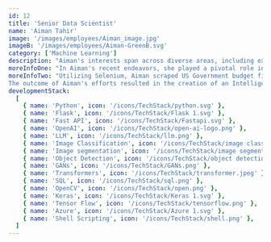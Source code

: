 ```yaml
---
id: 12
title: 'Senior Data Scientist'
name: 'Aiman Tahir'
image: '/images/employees/Aiman_image.jpg'
imageB: '/images/employees/Aiman-GreenB.svg'
category: ['Machine Learning']
description: "Aiman's interests span across diverse areas, including exploring new destinations, indulging in the art of baking, and immersing herself in the world of movies and series. She has achieved academic distinction in both her Master’s and Bachelor's programs, earning accolades such as a gold medal. As a woman thriving in the realm of STEM, Aiman takes pride in her role as a successful data scientist. Eager to stay abreast of advancements, she aspires to contribute to ongoing research and innovation within this domain."
moreInfoOne: "In Aiman's recent endeavors, she played a pivotal role in empowering companies to leverage the business analyst's position through technology. Aiman's role was multi-faceted, starting with specialized business analyst training to acquire domain expertise. She then established a flexible project pipeline using Agile methodologies for efficient project management."
moreInfoTwo: "Utilizing Selenium, Aiman scraped US Government budget files, ensuring access to critical data. The incorporation of an LLM (Language Model) allowed her to analyze past project files and budget documents of companies, extracting insights for future projects. Aiman also scraped and analyzed relevant content from documents and presentations available online to refine project proposal generation. Additionally, she developed a user-friendly dialogue interface using Fast API, facilitating interaction with the Language Model for insights into future projects.
The outcome of Aiman's efforts resulted in the creation of an Intelligent Business Analyst System, providing clients of GOVCON companies with valuable opportunities for growth and development."
developmentStack:
  [
    { name: 'Python', icon: '/icons/TechStack/python.svg' },
    { name: 'Flask', icon: '/icons/TechStack/Flask 1.svg' },
    { name: 'Fast API', icon: '/icons/TechStack/Fastapi.svg' },
    { name: 'OpenAI', icon: '/icons/TechStack/open-ai-logo.png' },
    { name: 'LLM', icon: '/icons/TechStack/llm.png' },
    { name: 'Image Classification', icon: '/icons/TechStack/image classification.png' },
    { name: 'Image segmentation', icon: '/icons/TechStack/image segmentation.png' },
    { name: 'Object Detection', icon: '/icons/TechStack/object detection.png' },
    { name: 'GANs', icon: '/icons/TechStack/GANs.png' },
    { name: 'Transformers', icon: '/icons/TechStack/transformer.jpeg' },
    { name: 'SQL', icon: '/icons/TechStack/sql.png' },
    { name: 'OpenCV', icon: '/icons/TechStack/open.png' },
    { name: 'Keras', icon: '/icons/TechStack/Keras 1.svg' },
    { name: 'Tensor Flow', icon: '/icons/TechStack/tensorflow.png' },
    { name: 'Azure', icon: '/icons/TechStack/Azure 1.svg' },
    { name: 'Shell Scripting', icon: '/icons/TechStack/shell.png' },
  ]
---
```

